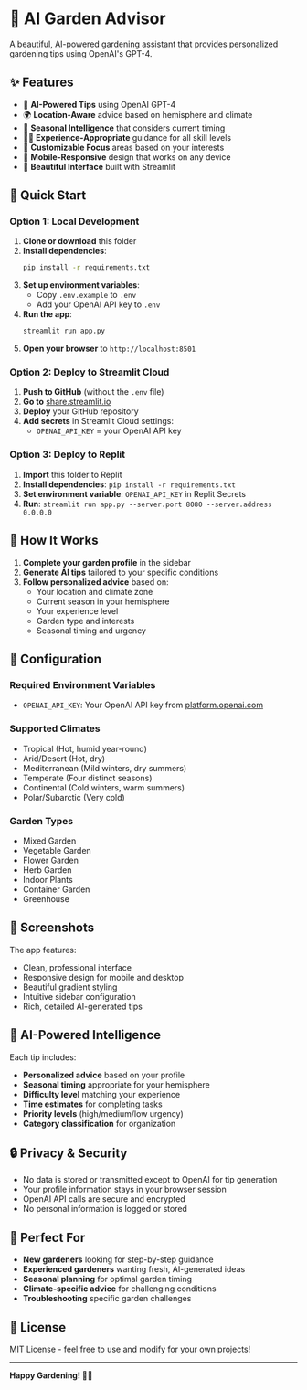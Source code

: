 # 🌱 AI Garden Advisor

A beautiful, AI-powered gardening assistant that provides personalized gardening tips using OpenAI's GPT-4.

## ✨ Features

- 🤖 **AI-Powered Tips** using OpenAI GPT-4
- 🌍 **Location-Aware** advice based on hemisphere and climate
- 📅 **Seasonal Intelligence** that considers current timing
- 👨‍🌾 **Experience-Appropriate** guidance for all skill levels
- 🎯 **Customizable Focus** areas based on your interests
- 📱 **Mobile-Responsive** design that works on any device
- 🎨 **Beautiful Interface** built with Streamlit

## 🚀 Quick Start

### Option 1: Local Development

1. **Clone or download** this folder
2. **Install dependencies**:
   ```bash
   pip install -r requirements.txt
   ```
3. **Set up environment variables**:
   - Copy `.env.example` to `.env`
   - Add your OpenAI API key to `.env`
4. **Run the app**:
   ```bash
   streamlit run app.py
   ```
5. **Open your browser** to `http://localhost:8501`

### Option 2: Deploy to Streamlit Cloud

1. **Push to GitHub** (without the `.env` file)
2. **Go to** [share.streamlit.io](https://share.streamlit.io)
3. **Deploy** your GitHub repository
4. **Add secrets** in Streamlit Cloud settings:
   - `OPENAI_API_KEY` = your OpenAI API key

### Option 3: Deploy to Replit

1. **Import** this folder to Replit
2. **Install dependencies**: `pip install -r requirements.txt`
3. **Set environment variable**: `OPENAI_API_KEY` in Replit Secrets
4. **Run**: `streamlit run app.py --server.port 8080 --server.address 0.0.0.0`

## 🌟 How It Works

1. **Complete your garden profile** in the sidebar
2. **Generate AI tips** tailored to your specific conditions
3. **Follow personalized advice** based on:
   - Your location and climate zone
   - Current season in your hemisphere
   - Your experience level
   - Garden type and interests
   - Seasonal timing and urgency

## 🔧 Configuration

### Required Environment Variables

- `OPENAI_API_KEY`: Your OpenAI API key from [platform.openai.com](https://platform.openai.com/api-keys)

### Supported Climates

- Tropical (Hot, humid year-round)
- Arid/Desert (Hot, dry)
- Mediterranean (Mild winters, dry summers)
- Temperate (Four distinct seasons)
- Continental (Cold winters, warm summers)
- Polar/Subarctic (Very cold)

### Garden Types

- Mixed Garden
- Vegetable Garden
- Flower Garden
- Herb Garden
- Indoor Plants
- Container Garden
- Greenhouse

## 📱 Screenshots

The app features:
- Clean, professional interface
- Responsive design for mobile and desktop
- Beautiful gradient styling
- Intuitive sidebar configuration
- Rich, detailed AI-generated tips

## 🤖 AI-Powered Intelligence

Each tip includes:
- **Personalized advice** based on your profile
- **Seasonal timing** appropriate for your hemisphere
- **Difficulty level** matching your experience
- **Time estimates** for completing tasks
- **Priority levels** (high/medium/low urgency)
- **Category classification** for organization

## 🔒 Privacy & Security

- No data is stored or transmitted except to OpenAI for tip generation
- Your profile information stays in your browser session
- OpenAI API calls are secure and encrypted
- No personal information is logged or stored

## 🌱 Perfect For

- **New gardeners** looking for step-by-step guidance
- **Experienced gardeners** wanting fresh, AI-generated ideas
- **Seasonal planning** for optimal garden timing
- **Climate-specific advice** for challenging conditions
- **Troubleshooting** specific garden challenges

## 📄 License

MIT License - feel free to use and modify for your own projects!

---

**Happy Gardening! 🌱🤖**